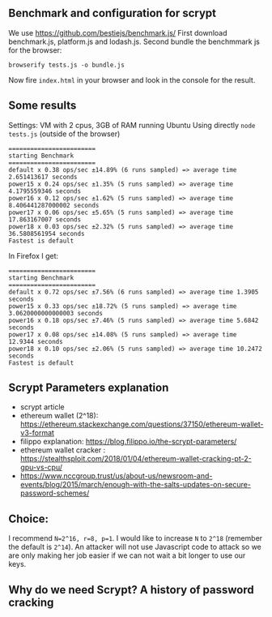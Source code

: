 Benchmark and configuration for scrypt
-------------------------------------
We use https://github.com/bestiejs/benchmark.js/
First download benchmark.js, platform.js and lodash.js.
Second bundle the benchmmark js for the browser:

```
browserify tests.js -o bundle.js
```

Now fire ```index.html``` in your browser and look in the console for the result.

## Some results
Settings: VM with 2 cpus, 3GB of RAM running Ubuntu
Using directly ```node tests.js``` (outside of the browser)
```
========================
starting Benchmark
========================
default x 0.38 ops/sec ±14.89% (6 runs sampled) => average time 2.651413617 seconds
power15 x 0.24 ops/sec ±1.35% (5 runs sampled) => average time 4.1795559346 seconds
power16 x 0.12 ops/sec ±1.62% (5 runs sampled) => average time 8.406441287000002 seconds
power17 x 0.06 ops/sec ±5.65% (5 runs sampled) => average time 17.863167007 seconds
power18 x 0.03 ops/sec ±2.32% (5 runs sampled) => average time 36.5808561954 seconds
Fastest is default

```
In Firefox I get:
```
========================
starting Benchmark
========================
default x 0.72 ops/sec ±7.56% (6 runs sampled) => average time 1.3905 seconds
power15 x 0.33 ops/sec ±18.72% (5 runs sampled) => average time 3.0620000000000003 seconds
power16 x 0.18 ops/sec ±7.46% (5 runs sampled) => average time 5.6842 seconds
power17 x 0.08 ops/sec ±14.08% (5 runs sampled) => average time 12.9344 seconds
power18 x 0.10 ops/sec ±2.06% (5 runs sampled) => average time 10.2472 seconds
Fastest is default
```

## Scrypt Parameters explanation
* scrypt article
* ethereum wallet (2^18): https://ethereum.stackexchange.com/questions/37150/ethereum-wallet-v3-format
* filippo explanation: https://blog.filippo.io/the-scrypt-parameters/
* ethereum wallet cracker : https://stealthsploit.com/2018/01/04/ethereum-wallet-cracking-pt-2-gpu-vs-cpu/
*  https://www.nccgroup.trust/us/about-us/newsroom-and-events/blog/2015/march/enough-with-the-salts-updates-on-secure-password-schemes/

## Choice:
I recommend ```N=2^16, r=8, p=1```. I would like to increase ```N``` to ```2^18``` (remember the default is ```2^14```). An attacker will not use Javascript code to attack so we are only making her job easier if we can not wait a bit longer to use our keys.
## Why do we need Scrypt?  A history of password cracking
